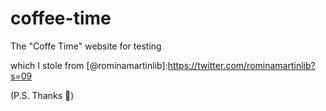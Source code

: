 # coffee-time

The "Coffe Time" website for testing

which I stole from [@rominamartinlib]:https://twitter.com/rominamartinlib?s=09

(P.S. Thanks 🙏)
